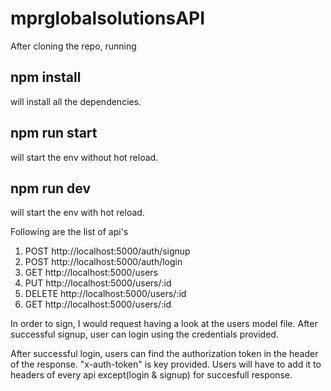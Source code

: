 # mprglobalsolutionsAPI

After cloning the repo, running

## npm install

will install all the dependencies.

## npm run start
will start the env without hot reload.

## npm run dev
will start the env with hot reload.

Following are the list of api's
1) POST http://localhost:5000/auth/signup
2) POST http://localhost:5000/auth/login
3) GET http://localhost:5000/users
4) PUT http://localhost:5000/users/:id
5) DELETE http://localhost:5000/users/:id
6) GET http://localhost:5000/users/:id

In order to sign, I would request having a look at the users model file.
After successful signup, user can login using the credentials provided.

After successful login, users can find the authorization token in the header of the response. "x-auth-token" is key provided.
Users will have to add it to headers of every api except(login & signup) for succesfull response.
